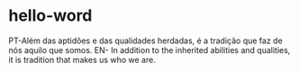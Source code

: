 # hello-word
PT-Além das aptidões e das qualidades herdadas, é a tradição que faz de nós aquilo que somos. EN-  In addition to the inherited abilities and qualities, it is tradition that makes us who we are.
